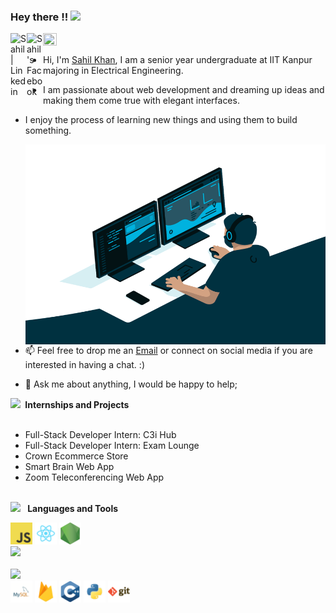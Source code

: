 ### Hey there !! <img src="https://media.giphy.com/media/hvRJCLFzcasrR4ia7z/giphy.gif" width="25px">

<a href="https://www.linkedin.com/in/sahil-2/">
  <img align="left" alt="Sahil | Linkedin" width="26px" src="https://raw.githubusercontent.com/peterthehan/peterthehan/master/assets/linkedin.svg" />
</a>
<a href="https://www.facebook.com/SAHILKHAN2312000131/">
  <img align="left" alt="Sahil's Facebook" width="26px" src="https://raw.githubusercontent.com/peterthehan/peterthehan/master/assets/facebook.svg" />
</a>
 <a href = "mailto: sahilsundaiit@gmail.com">
  <img align="center" src="https://seeklogo.com/images/G/gmail-new-2020-logo-32DBE11BB4-seeklogo.com.png" height="20" width="22" />
</a>


<br />

- Hi, I'm [Sahil Khan](https://sahilk.netlify.app/), I am a senior year undergraduate at IIT Kanpur majoring in Electrical Engineering. <br>
- I am passionate about web development and dreaming up ideas and making them come true with elegant interfaces. <br>
- I enjoy the process of learning new things and using them to build something.<br>


  <img align="right" alt="GIF" src="https://github.com/Sahil-2/Sahil-2/blob/main/code.gif?raw=true" width="500" height="320" />
  
- 📫 Feel free to drop me an [Email](mailto:Sahilk@iitk.ac.in) or connect on social media if you are interested in having a chat. :)
- 💬 Ask me about anything, I would be happy to help;

<img src="https://media.giphy.com/media/iY8CRBdQXODJSCERIr/giphy.gif" width="30px">&nbsp;<b>&nbsp;Internships and Projects</b>
<br><br>

  * Full-Stack Developer Intern: C3i Hub <br>
  * Full-Stack Developer Intern: Exam Lounge <br>
  * Crown Ecommerce Store <br>
  * Smart Brain Web App<br>
  * Zoom Teleconferencing Web App <br>
  <br>
  <img src="https://media.giphy.com/media/iY8CRBdQXODJSCERIr/giphy.gif" width="30px">&nbsp; <b>&nbsp;Languages and Tools</b>
<br>

<code><img height="35" src="https://raw.githubusercontent.com/github/explore/80688e429a7d4ef2fca1e82350fe8e3517d3494d/topics/javascript/javascript.png"></code>
<code><img height="35" src="https://raw.githubusercontent.com/github/explore/80688e429a7d4ef2fca1e82350fe8e3517d3494d/topics/react/react.png"></code>
<code><img height="35" src="https://raw.githubusercontent.com/github/explore/80688e429a7d4ef2fca1e82350fe8e3517d3494d/topics/nodejs/nodejs.png"></code>
<code> <img height="35" src="https://upload.wikimedia.org/wikipedia/commons/6/64/Expressjs.png"> </code>
<code> <img height="35" src="https://upload.wikimedia.org/wikipedia/commons/2/29/Postgresql_elephant.svg"> </code>
<code><img height="35" src="https://raw.githubusercontent.com/github/explore/80688e429a7d4ef2fca1e82350fe8e3517d3494d/topics/mysql/mysql.png"></code>
<code><img height="35" src="https://raw.githubusercontent.com/github/explore/80688e429a7d4ef2fca1e82350fe8e3517d3494d/topics/firebase/firebase.png"></code>
<code><img height="35" src="https://raw.githubusercontent.com/github/explore/80688e429a7d4ef2fca1e82350fe8e3517d3494d/topics/cpp/cpp.png"></code>
<code><img height="35" src="https://raw.githubusercontent.com/github/explore/80688e429a7d4ef2fca1e82350fe8e3517d3494d/topics/python/python.png"></code>
<code><img height="35" src="https://raw.githubusercontent.com/github/explore/80688e429a7d4ef2fca1e82350fe8e3517d3494d/topics/git/git.png"></code>





